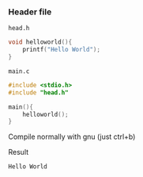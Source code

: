 ### Header file

``head.h``

```c
void helloworld(){
	printf("Hello World");
}
```

``main.c``

```c
#include <stdio.h>
#include "head.h"

main(){
	helloworld();
}
```

Compile normally with gnu (just ctrl+b)

Result

```
Hello World
```
